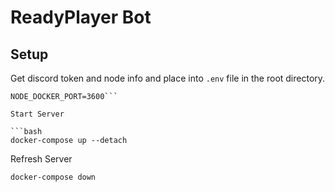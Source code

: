 # ReadyPlayer Bot

## Setup

Get discord token and node info and place into `.env` file in the root directory.

```NODE_LOCAL_PORT=3600
NODE_DOCKER_PORT=3600```

Start Server

```bash
docker-compose up --detach
```

Refresh Server

```bash
docker-compose down
```
